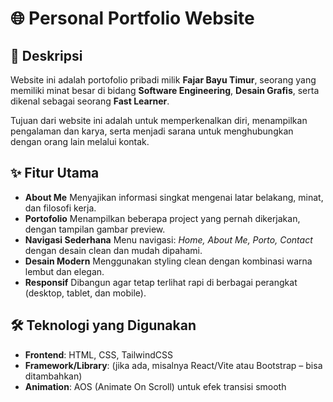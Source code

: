 # 🌐 Personal Portfolio Website

## 📖 Deskripsi

Website ini adalah portofolio pribadi milik **Fajar Bayu Timur**, seorang yang memiliki minat besar di bidang **Software Engineering**, **Desain Grafis**, serta dikenal sebagai seorang **Fast Learner**.

Tujuan dari website ini adalah untuk memperkenalkan diri, menampilkan pengalaman dan karya, serta menjadi sarana untuk menghubungkan dengan orang lain melalui kontak.

## ✨ Fitur Utama

* **About Me**
  Menyajikan informasi singkat mengenai latar belakang, minat, dan filosofi kerja.
* **Portofolio**
  Menampilkan beberapa project yang pernah dikerjakan, dengan tampilan gambar preview.
* **Navigasi Sederhana**
  Menu navigasi: *Home, About Me, Porto, Contact* dengan desain clean dan mudah dipahami.
* **Desain Modern**
  Menggunakan styling clean dengan kombinasi warna lembut dan elegan.
* **Responsif**
  Dibangun agar tetap terlihat rapi di berbagai perangkat (desktop, tablet, dan mobile).

## 🛠️ Teknologi yang Digunakan

* **Frontend**: HTML, CSS, TailwindCSS
* **Framework/Library**: (jika ada, misalnya React/Vite atau Bootstrap – bisa ditambahkan)
* **Animation**: AOS (Animate On Scroll) untuk efek transisi smooth